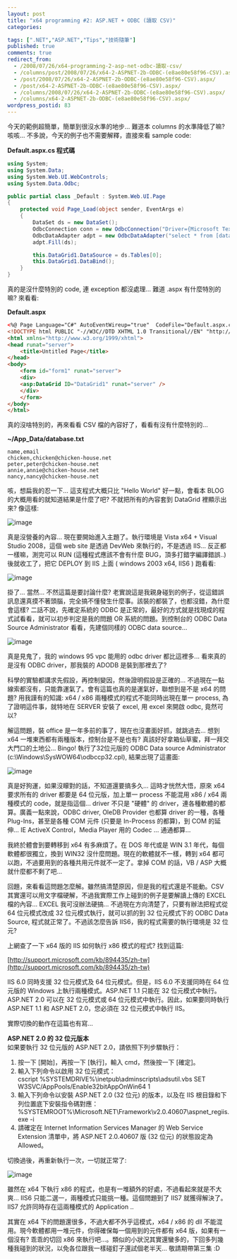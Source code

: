 ```yaml
---
layout: post
title: "x64 programming #2: ASP.NET + ODBC (讀取 CSV)"
categories:

tags: [".NET","ASP.NET","Tips","技術隨筆"]
published: true
comments: true
redirect_from:
  - /2008/07/26/x64-programming-2-asp-net-odbc-讀取-csv/
  - /columns/post/2008/07/26/x64-2-ASPNET-2b-ODBC-(e8ae80e58f96-CSV).aspx/
  - /post/2008/07/26/x64-2-ASPNET-2b-ODBC-(e8ae80e58f96-CSV).aspx/
  - /post/x64-2-ASPNET-2b-ODBC-(e8ae80e58f96-CSV).aspx/
  - /columns/2008/07/26/x64-2-ASPNET-2b-ODBC-(e8ae80e58f96-CSV).aspx/
  - /columns/x64-2-ASPNET-2b-ODBC-(e8ae80e58f96-CSV).aspx/
wordpress_postid: 83
---
```


今天的範例超簡單，簡單到很沒水準的地步... 難道本 columns 的水準降低了嘛? 咳咳... 不多說，今天的例子也不需要解釋，直接來看 sample code:

**Default.aspx.cs 程式碼**

```csharp
using System;
using System.Data;
using System.Web.UI.WebControls;
using System.Data.Odbc;

public partial class _Default : System.Web.UI.Page 
{
    protected void Page_Load(object sender, EventArgs e)
    {
        DataSet ds = new DataSet();
        OdbcConnection conn = new OdbcConnection("Driver={Microsoft Text Driver (*.txt; *.csv)};DBQ=" + Server.MapPath("~/App_Data"));
        OdbcDataAdapter adpt = new OdbcDataAdapter("select * from [database.txt]", conn);
        adpt.Fill(ds);

        this.DataGrid1.DataSource = ds.Tables[0];
        this.DataGrid1.DataBind();
    }
}
```

真的是沒什麼特別的 code, 連 exception 都沒處理... 難道 .aspx 有什麼特別的嘛? 來看看:

**Default.aspx**

```html
<%@ Page Language="C#" AutoEventWireup="true"  CodeFile="Default.aspx.cs" Inherits="_Default" %>
<!DOCTYPE html PUBLIC "-//W3C//DTD XHTML 1.0 Transitional//EN" "http://www.w3.org/TR/xhtml1/DTD/xhtml1-transitional.dtd">
<html xmlns="http://www.w3.org/1999/xhtml">
<head runat="server">
    <title>Untitled Page</title>
</head>
<body>
    <form id="form1" runat="server">
    <div>
    <asp:DataGrid ID="DataGrid1" runat="server" />
    </div>
    </form>
</body>
</html>
```

真的沒啥特別的，再來看看 CSV 檔的內容好了，看看有沒有什麼特別的...

**~/App_Data/database.txt**

```
name,email
chicken,chicken@chicken-house.net
peter,peter@chicken-house.net
annie,annie@chicken-house.net
nancy,nancy@chicken-house.net
```

咳，想扁我的忍一下... 這支程式大概只比 "Hello World" 好一點，會看本 BLOG 的大概用看的就知道結果是什麼了吧? 不就把所有的內容套到 DataGrid 裡顯示出來? 像這樣:

![image](/images/2008-07-26-x64-programming-2-asp-net-odbc-reading-csv/image_3.png)

真是沒營養的內容... 現在要開始進入主題了。執行環境是 Vista x64 + Visual Studio 2008，這個 web site 是透過 DevWeb 來執行的，不是透過 IIS... 反正都一樣嘛，測完可以 RUN (這種程式應該不會有什麼 BUG，頂多打錯字編譯錯誤..) 後就收工了，把它 DEPLOY 到 IIS 上面 ( windows 2003 x64, IIS6 ) 跑看看:

![image](/images/2008-07-26-x64-programming-2-asp-net-odbc-reading-csv/image_6.png)

掛了... 當然... 不然這篇是要討論什麼? 老實說這是我親身碰到的例子，從這錯誤訊息還真摸不著頭腦，完全搞不懂發生什麼事。該裝的都裝了，也都沒錯，為什麼會這樣? 二話不說，先確定系統的 ODBC 是正常的，最好的方式就是找現成的程式試看看，就可以初步判定是我的問題 OR 系統的問題。到控制台的 ODBC Data Source Administrator 看看，先建個同樣的 ODBC data source...

![image](/images/2008-07-26-x64-programming-2-asp-net-odbc-reading-csv/image_9.png)

真是見鬼了，我的 windows 95 vpc 能用的 odbc driver 都比這裡多... 看來真的是沒有 ODBC driver，那我裝的 ADODB 是裝到那裡去了?

科學的實驗都講求先假設，再控制變因，然後證明假設是正確的... 不過現在一點線索都沒有，只能靠運氣了。會有這篇也真的是運氣好，聯想到是不是 x64 的問題? 用我謹有的知識: x64 / x86 兩種模式的程式不能同時出現在單一 process, 為了證明這件事，就特地在 SERVER 安裝了 excel, 用 excel 來開啟 odbc, 竟然可以?

解這問題，裝 office 是一年多前的事了，現在也沒畫面好抓，就跳過去... 想到 x64 一堆東西都有兩種版本，控制台是不是也有? 真該好好拿箱仙草蜜，拜一拜交大門口的土地公... Bingo! 執行了32位元版的 ODBC Data source Administrator (c:\Windows\SysWOW64\odbccp32.cpl), 結果出現了這畫面:

![image](/images/2008-07-26-x64-programming-2-asp-net-odbc-reading-csv/image_12.png)

真是好狗運，如果沒矇對的話，不知道還要搞多久... 這時才恍然大悟，原來 x64 要求所有的 driver 都要是 64 位元版，加上單一 process 不能混用 x86 / x64 兩種模式的 code，就是指這個... driver 不只是 "硬體" 的 driver，連各種軟體的都算。廣義一點來說，ODBC driver, OleDB Provider 也都算 driver 的一種，各種 Plug-Ins，甚至是各種 COM 元件 (只要是 In-Process 的都算)，到 COM 的延伸... IE ActiveX Control，Media Player 用的 Codec ... 通通都算...

我終於體會到要轉移到 x64 有多麻煩了。在 DOS 年代或是 WIN 3.1 年代，每個軟體都很獨立，換到 WIN32 沒什麼問題。現在的軟體就不一樣，轉到 x64 都可以跑，不過要用到的各種共用元件就不一定了。拿掉 COM 的話，VB / ASP 大概就什麼都不剩了吧...

回題，來看看這問題怎麼解。雖然搞清楚原因，但是我的程式還是不能動。CSV 其實還可以用文字檔硬解，不過我實際工作上碰到的例子是要解讀上傳的 EXCEL 檔的內容... EXCEL 我可沒辦法硬搞... 不過現在方向清楚了，只要有辦法把程式從 64 位元模式改成 32 位元模式執行，就可以抓的到 32 位元模式下的 ODBC Data Source, 程式就正常了。不過該怎麼告訴 IIS6，我的程式需要的執行環境是 32 位元?

上網查了一下 x64 版的 IIS 如何執行 x86 模式的程式? 找到這篇:

[http://support.microsoft.com/kb/894435/zh-tw](http://support.microsoft.com/kb/894435/zh-tw)

IIS 6.0 同時支援 32 位元模式及 64 位元模式。但是，IIS 6.0 不支援同時在 64 位元版的 Windows 上執行兩種模式。ASP.NET 1.1 只能在 32 位元模式中執行。ASP.NET 2.0 可以在 32 位元模式或 64 位元模式中執行。因此，如果要同時執行 ASP.NET 1.1 和 ASP.NET 2.0，您必須在 32 位元模式中執行 IIS。

實際切換的動作在這篇也有寫...

**ASP.NET 2.0 的 32 位元版本**  
如果要執行 32 位元版的 ASP.NET 2.0，請依照下列步驟執行：  
1. 按一下 [開始]，再按一下 [執行]，輸入 cmd，然後按一下 [確定]。  
2. 輸入下列命令以啟用 32 位元模式：  
cscript %SYSTEMDRIVE%\inetpub\adminscripts\adsutil.vbs SET W3SVC/AppPools/Enable32bitAppOnWin64 1  
3. 輸入下列命令以安裝 ASP.NET 2.0 (32 位元) 的版本，以及在 IIS 根目錄和下列位置底下安裝指令碼對應：  
%SYSTEMROOT%\Microsoft.NET\Framework\v2.0.40607\aspnet_regiis.exe -i  
4. 請確定在 Internet Information Services Manager 的 Web Service Extension 清單中，將 ASP.NET 2.0.40607 版 (32 位元) 的狀態設定為 Allowed。

切換過後，再重新執行一次，一切就正常了:

![image](/images/2008-07-26-x64-programming-2-asp-net-odbc-reading-csv/image_15.png)

雖然在 x64 下執行 x86 的程式，也是有一堆額外的好處，不過看起來就是不大爽... IIS6 只能二選一，兩種模式只能挑一種。這個問題到了 IIS7 就獲得解決了。 IIS7 允許同時存在這兩種模式的 Application ..

其實在 x64 下的問題還很多，不過大都不外乎這模式，x64 / x86 的 dll 不能混用。現今軟體都用一堆元件，你得確保每一個用到的元件都有 x64 版，如果有一個沒有? 乖乖的切回 x86 來執行吧...。類似的小狀況其實還蠻多的，下回多列幾種我碰到的狀況，以免各位跟我一樣碰釘子還試個老半天... 敬請期帶第三集 :D
